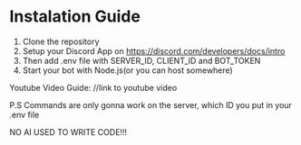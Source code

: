 # Instalation Guide

1. Clone the repository
2. Setup your Discord App on https://discord.com/developers/docs/intro
3. Then add .env file with SERVER_ID, CLIENT_ID and BOT_TOKEN
4. Start your bot with Node.js(or you can host somewhere)


Youtube Video Guide:
//link to youtube video





P.S Commands are only gonna work on the server, which ID you put in your .env file





NO AI USED TO WRITE CODE!!!
